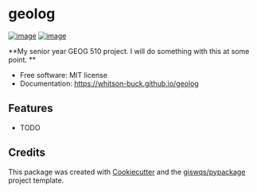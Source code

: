 # geolog


[![image](https://img.shields.io/pypi/v/geolog.svg)](https://pypi.python.org/pypi/geolog)
[![image](https://img.shields.io/conda/vn/conda-forge/geolog.svg)](https://anaconda.org/conda-forge/geolog)


**My senior year GEOG 510 project. I will do something with this at some point. **


-   Free software: MIT license
-   Documentation: https://whitson-buck.github.io/geolog
    

## Features

-   TODO

## Credits

This package was created with [Cookiecutter](https://github.com/cookiecutter/cookiecutter) and the [giswqs/pypackage](https://github.com/giswqs/pypackage) project template.
